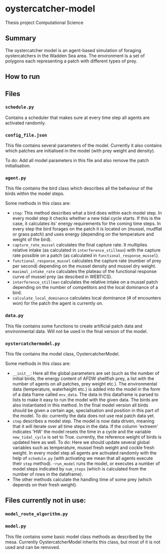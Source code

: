 # oystercatcher-model
Thesis project Computational Science

## Summary
The oystercatcher model is an agent-based simulation of foraging oystercatchers in the Wadden Sea area. The environment is a set of polygons each representing a patch with different types of prey. 

## How to run

## Files

### ``schedule.py``
Contains a scheduler that makes sure at every time step all agents are activated randomly. 

### ``config_file.json``
This file contains several parameters of the model. Currently it also contains which patches are initialised in the model (with prey weight and density).

To do: Add all model parameters in this file and also remove the patch initialisation.

### ``agent.py``
This file contains the bird class which describes all the behaviour of the birds within the model steps. 

Some methods in this class are:
- ``step``: This method describes what a bird does within each model step. In every model step it checks whether a new tidal cycle starts. If this is the case, it calculates its' energy requirements for the coming time steps. In every step the bird forages on the patch it is located on (mussel, mudflat or grass patch) and uses energy (depending on the temperature and weight of the bird). 
- ``capture_rate_mussel``  calculates the final capture rate. It multiplies relative intake (as calculated in ``interference_stillman``) with the capture rate possible on a patch (as calculated in ``functional_response_mussel``). 
- ``functional_response_mussel`` calculates the capture rate (number of prey per second) depending on the mussel density and mussel dry weight.
- ``maximal_intake_rate`` calculates the plateau of the functional response curve of mussel prey (as descibed in WEBTICS).
- ``interference_stillman`` calculates the relative intake on a mussel patch depending on the number of competitors and the local dominance of a bird.
- ``calculate_local_dominance`` calculates local dominance (# of encounters won) for the patch the agent is currently on.

### ``data.py``
This file contains some functions to create artificial patch data and environmental data. Will not be used in the final version of the model.

### ``oystercatchermodel.py``
This file contains the model class, OystercatcherModel. 

Some methods in this class are:
- ``__init__``: Here all the global parameters are set (such as the number of initial birds, the energy content of AFDW shellfish prey, a list with the number of agents on all patches, prey weight etc.). The environmental data (temperature, waterheight etc.) is added into the model in the form of a data frame called ``env_data``. The data in this dataframe is parsed to lists to make it easy to run the model with the given data. The birds are also instantiated in this method. In the final model version all birds should be given a certain age, specialisation and position in this part of the model. To do: currently the data does not use real patch data yet. 
- ``step`` describes a model step. The model is now data driven, meaning that it will iterate over all time steps in the data. If the column 'extreem' indicates 'HW' the model resets the time in a cycle and the variable ``new_tidal_cycle`` is set to True. currently, the reference weight of birds is updated here as well. To do: Here we should update several global variables such as temperature, mussel fresh weight and cockle fresh weight. In every model step all agents are activated randomly with the help of ``schedule.py`` (with activating we mean that all agents execute their ``step`` method). 
-``run_model`` runs the model, or executes a number of model steps indicated by ``num_steps`` (which is calculated from the number of rows in the dataframe). 
- The other methods calculate the handling time of some prey (which depends on their fresh weight). 

## Files currently not in use:

### ``model_route_algorithm.py``

### ``model.py`` 
This file contains some basic model class methods as described by the mesa. Currently OystercatcherModel inherits this class, but most of it is not used and can be removed.
